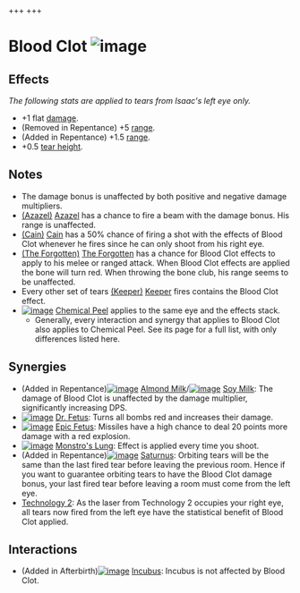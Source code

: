 +++
+++

 # Blood Clot ![image](/image/Blood_Clot.png) 

Effects
---------


*The following stats are applied to tears from Isaac's left eye only.*



* +1 flat [damage](/wiki/Damage "Damage").
* (Removed in Repentance) +5 [range](/wiki/Range "Range").
* (Added in Repentance) +1.5 [range](/wiki/Range "Range").
* +0.5 [tear height](/wiki/Tear_height "Tear height").


Notes
-------


* The damage bonus is unaffected by both positive and negative damage multipliers.
* [(Azazel)](/wiki/Azazel "Azazel") [Azazel](/wiki/Azazel "Azazel") has a chance to fire a beam with the damage bonus. His range is unaffected.
* [(Cain)](/wiki/Cain "Cain") [Cain](/wiki/Cain "Cain") has a 50% chance of firing a shot with the effects of Blood Clot whenever he fires since he can only shoot from his right eye.
* [(The Forgotten)](/wiki/The_Forgotten "The Forgotten") [The Forgotten](/wiki/The_Forgotten "The Forgotten") has a chance for Blood Clot effects to apply to his melee or ranged attack. When Blood Clot effects are applied the bone will turn red. When throwing the bone club, his range seems to be unaffected.
* Every other set of tears  [(Keeper)](/wiki/Keeper "Keeper") [Keeper](/wiki/Keeper "Keeper") fires contains the Blood Clot effect.
* [![image](/image/Chemical_Peel.png)](/wiki/Chemical_Peel "Chemical Peel") [Chemical Peel](/wiki/Chemical_Peel "Chemical Peel") applies to the same eye and the effects stack.
	+ Generally, every interaction and synergy that applies to Blood Clot also applies to Chemical Peel. See its page for a full list, with only differences listed here.


Synergies
-----------


* (Added in Repentance)[![image](/image/Almond_Milk.png)](/wiki/Almond_Milk "Almond Milk") [Almond Milk](/wiki/Almond_Milk "Almond Milk")/[![image](/image/Soy_Milk.png)](/wiki/Soy_Milk "Soy Milk") [Soy Milk](/wiki/Soy_Milk "Soy Milk"): The damage of Blood Clot is unaffected by the damage multiplier, significantly increasing DPS.
* [![image](/image/Dr._Fetus.png)](/wiki/Dr._Fetus "Dr. Fetus") [Dr. Fetus](/wiki/Dr._Fetus "Dr. Fetus"): Turns all bombs red and increases their damage.
* [![image](/image/Epic_Fetus.png)](/wiki/Epic_Fetus "Epic Fetus") [Epic Fetus](/wiki/Epic_Fetus "Epic Fetus"): Missiles have a high chance to deal 20 points more damage with a red explosion.
* [![image](/image/Monstro%27s_Lung.png)](/wiki/Monstro%27s_Lung "Monstro's Lung") [Monstro's Lung](/wiki/Monstro%27s_Lung "Monstro's Lung"): Effect is applied every time you shoot.
* (Added in Repentance)[![image](/image/Saturnus.png)](/wiki/Saturnus "Saturnus") [Saturnus](/wiki/Saturnus "Saturnus"): Orbiting tears will be the same than the last fired tear before leaving the previous room. Hence if you want to guarantee orbiting tears to have the Blood Clot damage bonus, your last fired tear before leaving a room must come from the left eye.
* [Technology 2](/wiki/Technology_2 "Technology 2"): As the laser from Technology 2 occupies your right eye, all tears now fired from the left eye have the statistical benefit of Blood Clot applied.


Interactions
--------------


* (Added in Afterbirth)[![image](/image/Incubus.png)](/wiki/Incubus "Incubus") [Incubus](/wiki/Incubus "Incubus"): Incubus is not affected by Blood Clot.


